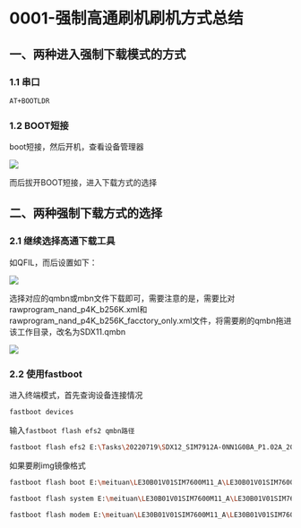 # 0001-强制高通刷机刷机方式总结

## 一、两种进入强制下载模式的方式

### 1.1 串口

```bash
AT+BOOTLDR
```

### 1.2 BOOT短接

boot短接，然后开机，查看设备管理器

![](https://wjx-pic.oss-cn-hangzhou.aliyuncs.com/images/%E5%B1%8F%E5%B9%95%E6%88%AA%E5%9B%BE%202022-07-20%20090512.png)

而后拔开BOOT短接，进入下载方式的选择

## 二、两种强制下载方式的选择

### 2.1 继续选择高通下载工具

如QFIL，而后设置如下：

![](https://wjx-pic.oss-cn-hangzhou.aliyuncs.com/images/%E5%B1%8F%E5%B9%95%E6%88%AA%E5%9B%BE%202022-07-20%20090754.png)

选择对应的qmbn或mbn文件下载即可，需要注意的是，需要比对rawprogram_nand_p4K_b256K.xml和rawprogram_nand_p4K_b256K_facctory_only.xml文件，将需要刷的qmbn拖进该工作目录，改名为SDX11.qmbn

![](https://wjx-pic.oss-cn-hangzhou.aliyuncs.com/images/%E5%B1%8F%E5%B9%95%E6%88%AA%E5%9B%BE%202022-07-20%20090958.png)

### 2.2 使用fastboot

进入终端模式，首先查询设备连接情况

```bash
fastboot devices
```

输入`fastboot flash efs2 qmbn路径`

```bash
fastboot flash efs2 E:\Tasks\20220719\SDX12_SIM7912A-0NN1G0BA_P1.02A_20220527.qmbn
```

如果要刷img镜像格式

```bash
fastboot flash boot E:\meituan\LE30B01V01SIM7600M11_A\LE30B01V01SIM7600M11_A\boot.img
```

```bash
fastboot flash system E:\meituan\LE30B01V01SIM7600M11_A\LE30B01V01SIM7600M11_A\system.img
```

```bash
fastboot flash modem E:\meituan\LE30B01V01SIM7600M11_A\LE30B01V01SIM7600M11_A\modem.img
```

